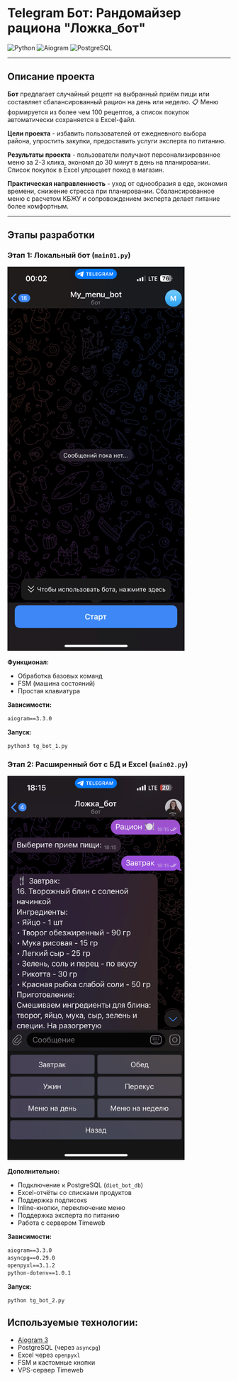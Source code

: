 # Telegram Бот: Рандомайзер рациона "Ложка_бот"

![Python](https://img.shields.io/badge/Python-3.10+-blue) ![Aiogram](https://img.shields.io/badge/Aiogram-3.x-blue) ![PostgreSQL](https://img.shields.io/badge/PostgreSQL-db-blue)

---

## Описание проекта

**Бот** предлагает случайный рецепт на выбранный приём пищи или составляет сбалансированный рацион на день или неделю.
📋 Меню формируется из более чем 100 рецептов, а список покупок автоматически сохраняется в Excel-файл.

**Цели проекта** - избавить пользователей от ежедневного выбора района, упростить закупки, предоставить услуги эксперта по питанию.

**Результаты проекта** - пользователи получают персонализированное меню за 2-3 клика, экономя до 30 минут в день на планировании. Список покупок в Excel упрощает поход в магазин.

**Практическая направленность** - уход от однообразия в еде, экономия времени, снижение стресса при планировании. Сбалансированное меню с расчетом КБЖУ и сопровождением эксперта делает питание более комфортным.

---

## Этапы разработки

### Этап 1: Локальный бот (`main01.py`)

<img src="images/tg_bot01.gif" width="400"/>

**Функционал:**

- Обработка базовых команд
- FSM (машина состояний)
- Простая клавиатура

**Зависимости:**

```txt
aiogram==3.3.0
```

**Запуск:**

```txt
python3 tg_bot_1.py
```

### Этап 2: Расширенный бот с БД и Excel (`main02.py`)

<img src="images/tg_bot02.gif" width="400"/>

**Дополнительно:**

* Подключение к PostgreSQL (`diet_bot_db`)
* Excel-отчёты со списками продуктов
* Поддержка подписокs
* Inline-кнопки, переключение меню
* Поддержка эксперта по питанию
* Работа с сервером Timeweb

**Зависимости:**

```txt
aiogram==3.3.0
asyncpg==0.29.0
openpyxl==3.1.2
python-dotenv==1.0.1
```

**Запуск:** 

```txt
python tg_bot_2.py
```

## Используемые технологии:

* [Aiogram 3]()
* PostgreSQL (через `asyncpg`)
* Excel через `openpyxl`
* FSM и кастомные кнопки
* VPS-сервер Timeweb
